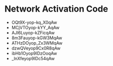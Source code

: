 # Network Activation Code
* OQt9X-yop-kq_X0qAw
* MCjVTOyop-kYY_AqAw
* AJl6Luyop-kZFicqAw
* 8m3Fauyop-kGW3MqAw
* ATHzDOyop_Zx3WMqAw
* dzwQVeyop9Cx0R8qAw
* ibHb1Oyop9IDzOoqAw
* _lnXfeyop9IDc54qAw